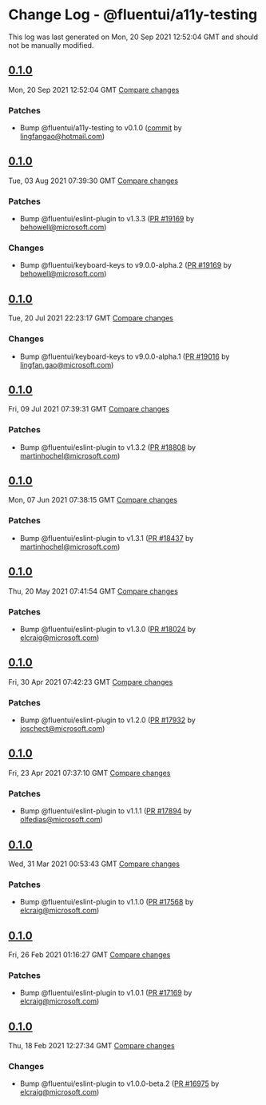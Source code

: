 # Change Log - @fluentui/a11y-testing

This log was last generated on Mon, 20 Sep 2021 12:52:04 GMT and should not be manually modified.

<!-- Start content -->

## [0.1.0](https://github.com/microsoft/fluentui/tree/@fluentui/a11y-testing_v0.1.0)

Mon, 20 Sep 2021 12:52:04 GMT 
[Compare changes](https://github.com/microsoft/fluentui/compare/@fluentui/a11y-testing_v0.1.0..@fluentui/a11y-testing_v0.1.0)

### Patches

- Bump @fluentui/a11y-testing to v0.1.0 ([commit](https://github.com/microsoft/fluentui/commit/6aa2ac7896128bfb8300b9875be1fce4624624d8) by lingfangao@hotmail.com)

## [0.1.0](https://github.com/microsoft/fluentui/tree/@fluentui/a11y-testing_v0.1.0)

Tue, 03 Aug 2021 07:39:30 GMT 
[Compare changes](https://github.com/microsoft/fluentui/compare/@fluentui/a11y-testing_v0.1.0..@fluentui/a11y-testing_v0.1.0)

### Patches

- Bump @fluentui/eslint-plugin to v1.3.3 ([PR #19169](https://github.com/microsoft/fluentui/pull/19169) by behowell@microsoft.com)

### Changes

- Bump @fluentui/keyboard-keys to v9.0.0-alpha.2 ([PR #19169](https://github.com/microsoft/fluentui/pull/19169) by behowell@microsoft.com)

## [0.1.0](https://github.com/microsoft/fluentui/tree/@fluentui/a11y-testing_v0.1.0)

Tue, 20 Jul 2021 22:23:17 GMT 
[Compare changes](https://github.com/microsoft/fluentui/compare/@fluentui/a11y-testing_v0.1.0..@fluentui/a11y-testing_v0.1.0)

### Changes

- Bump @fluentui/keyboard-keys to v9.0.0-alpha.1 ([PR #19016](https://github.com/microsoft/fluentui/pull/19016) by lingfan.gao@microsoft.com)

## [0.1.0](https://github.com/microsoft/fluentui/tree/@fluentui/a11y-testing_v0.1.0)

Fri, 09 Jul 2021 07:39:31 GMT 
[Compare changes](https://github.com/microsoft/fluentui/compare/@fluentui/a11y-testing_v0.1.0..@fluentui/a11y-testing_v0.1.0)

### Patches

- Bump @fluentui/eslint-plugin to v1.3.2 ([PR #18808](https://github.com/microsoft/fluentui/pull/18808) by martinhochel@microsoft.com)

## [0.1.0](https://github.com/microsoft/fluentui/tree/@fluentui/a11y-testing_v0.1.0)

Mon, 07 Jun 2021 07:38:15 GMT 
[Compare changes](https://github.com/microsoft/fluentui/compare/@fluentui/a11y-testing_v0.1.0..@fluentui/a11y-testing_v0.1.0)

### Patches

- Bump @fluentui/eslint-plugin to v1.3.1 ([PR #18437](https://github.com/microsoft/fluentui/pull/18437) by martinhochel@microsoft.com)

## [0.1.0](https://github.com/microsoft/fluentui/tree/@fluentui/a11y-testing_v0.1.0)

Thu, 20 May 2021 07:41:54 GMT 
[Compare changes](https://github.com/microsoft/fluentui/compare/@fluentui/a11y-testing_v0.1.0..@fluentui/a11y-testing_v0.1.0)

### Patches

- Bump @fluentui/eslint-plugin to v1.3.0 ([PR #18024](https://github.com/microsoft/fluentui/pull/18024) by elcraig@microsoft.com)

## [0.1.0](https://github.com/microsoft/fluentui/tree/@fluentui/a11y-testing_v0.1.0)

Fri, 30 Apr 2021 07:42:23 GMT 
[Compare changes](https://github.com/microsoft/fluentui/compare/@fluentui/a11y-testing_v0.1.0..@fluentui/a11y-testing_v0.1.0)

### Patches

- Bump @fluentui/eslint-plugin to v1.2.0 ([PR #17932](https://github.com/microsoft/fluentui/pull/17932) by joschect@microsoft.com)

## [0.1.0](https://github.com/microsoft/fluentui/tree/@fluentui/a11y-testing_v0.1.0)

Fri, 23 Apr 2021 07:37:10 GMT 
[Compare changes](https://github.com/microsoft/fluentui/compare/@fluentui/a11y-testing_v0.1.0..@fluentui/a11y-testing_v0.1.0)

### Patches

- Bump @fluentui/eslint-plugin to v1.1.1 ([PR #17894](https://github.com/microsoft/fluentui/pull/17894) by olfedias@microsoft.com)

## [0.1.0](https://github.com/microsoft/fluentui/tree/@fluentui/a11y-testing_v0.1.0)

Wed, 31 Mar 2021 00:53:43 GMT 
[Compare changes](https://github.com/microsoft/fluentui/compare/@fluentui/a11y-testing_v0.1.0..@fluentui/a11y-testing_v0.1.0)

### Patches

- Bump @fluentui/eslint-plugin to v1.1.0 ([PR #17568](https://github.com/microsoft/fluentui/pull/17568) by elcraig@microsoft.com)

## [0.1.0](https://github.com/microsoft/fluentui/tree/@fluentui/a11y-testing_v0.1.0)

Fri, 26 Feb 2021 01:16:27 GMT 
[Compare changes](https://github.com/microsoft/fluentui/compare/@fluentui/a11y-testing_v0.1.0..@fluentui/a11y-testing_v0.1.0)

### Patches

- Bump @fluentui/eslint-plugin to v1.0.1 ([PR #17169](https://github.com/microsoft/fluentui/pull/17169) by elcraig@microsoft.com)

## [0.1.0](https://github.com/microsoft/fluentui/tree/@fluentui/a11y-testing_v0.1.0)

Thu, 18 Feb 2021 12:27:34 GMT 
[Compare changes](https://github.com/microsoft/fluentui/compare/@fluentui/a11y-testing_v0.1.0..@fluentui/a11y-testing_v0.1.0)

### Changes

- Bump @fluentui/eslint-plugin to v1.0.0-beta.2 ([PR #16975](https://github.com/microsoft/fluentui/pull/16975) by elcraig@microsoft.com)
